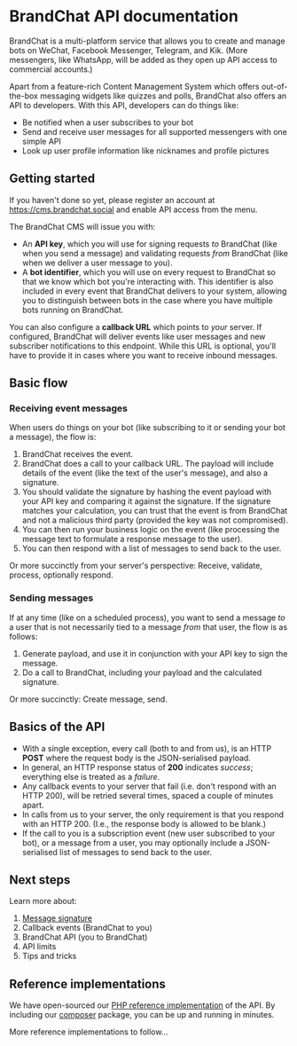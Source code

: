 # BrandChat API documentation

BrandChat is a multi-platform service that allows you to create and manage bots on WeChat, Facebook Messenger, Telegram, and Kik. (More messengers, like WhatsApp, will be added as they open up API access to commercial accounts.)

Apart from a feature-rich Content Management System which offers out-of-the-box messaging widgets like quizzes and polls, BrandChat also offers an API to developers. With this API, developers can do things like:

* Be notified when a user subscribes to your bot
* Send and receive user messages for all supported messengers with one simple API
* Look up user profile information like nicknames and profile pictures

## Getting started

If you haven't done so yet, please register an account at https://cms.brandchat.social and enable API access from the menu.

The BrandChat CMS will issue you with:

* An **API key**, which you will use for signing requests *to* BrandChat (like when you send a message) and validating requests *from* BrandChat (like when we deliver a user message to you).
* A **bot identifier**, which you will use on every request to BrandChat so that we know which bot you're interacting with. This identifier is also included in every event that BrandChat delivers to your system, allowing you to distinguish between bots in the case where you have multiple bots running on BrandChat.

You can also configure a **callback URL** which points to *your* server. If configured, BrandChat will deliver events like user messages and new subscriber notifications to this endpoint. While this URL is optional, you'll have to provide it in cases where you want to receive inbound messages.

## Basic flow

### Receiving event messages

When users do things on your bot (like subscribing to it or sending your bot a message), the flow is:

1. BrandChat receives the event.
2. BrandChat does a call to your callback URL. The payload will include details of the event (like the text of the user's message), and also a signature.
3. You should validate the signature by hashing the event payload with your API key and comparing it against the signature. If the signature matches your calculation, you can trust that the event is from BrandChat and not a malicious third party (provided the key was not compromised).
4. You can then run your business logic on the event (like processing the message text to formulate a response message to the user).
4. You can then respond with a list of messages to send back to the user.

Or more succinctly from your server's perspective: Receive, validate, process, optionally respond.  

### Sending messages

If at any time (like on a scheduled process), you want to send a message *to* a user that is not necessarily tied to a message *from* that user, the flow is as follows:

1. Generate payload, and use it in conjunction with your API key to sign the message.
2. Do a call to BrandChat, including your payload and the calculated signature.

Or more succinctly: Create message, send.

## Basics of the API

* With a single exception, every call (both to and from us), is an HTTP **POST** where the request body is the JSON-serialised payload.
* In general, an HTTP response status of **200** indicates *success*; everything else is treated as a *failure*.
* Any callback events to your server that fail (i.e. don't respond with an HTTP 200), will be retried several times, spaced a couple of minutes apart.
* In calls from us to your server, the only requirement is that you respond with an HTTP 200. (I.e., the response body is allowed to be blank.)
* If the call to you is a subscription event (new user subscribed to your bot), or a message from a user, you may optionally include a JSON-serialised list of messages to send back to the user.

## Next steps

Learn more about:

1. [Message signature](signature.md)
2. Callback events (BrandChat to you)
3. BrandChat API (you to BrandChat)
4. API limits
5. Tips and tricks

## Reference implementations

We have open-sourced our [PHP reference implementation](https://github.com/brandchat/api-php) of the API. By including our [composer](https://getcomposer.org) package, you can be up and running in minutes.

More reference implementations to follow...
